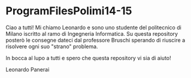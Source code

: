 ProgramFilesPolimi14-15
=======================
Ciao a tutti!
Mi chiamo Leonardo e sono uno studente del politecnico di Milano iscritto al ramo di Ingegneria Informatica.
Su questa repository posterò le consegne dateci dal professore Bruschi sperando di riuscire a risolvere ogni suo "strano" problema.

In bocca al lupo a tutti e spero che questa repository vi sia di aiuto!

Leonardo Panerai
